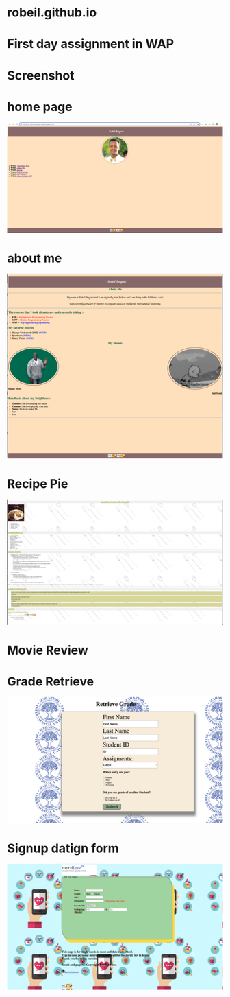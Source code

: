 # robeil.github.io

# First day assignment in WAP

# Screenshot
# home page
![](https://github.com/robeil/robeil.github.io/blob/main/Screen%20Shot%202022-04-26%20at%206.09.41%20PM.png)
# about me
![](https://github.com/robeil/robeil.github.io/blob/main/Screen%20Shot%202022-04-27%20at%2011.34.05%20AM.png)
# Recipe Pie
![](https://github.com/robeil/robeil.github.io/blob/main/Screen%20Shot%202022-04-27%20at%2011.39.39%20AM.png)
# Movie Review

# Grade Retrieve
![](https://github.com/robeil/robeil.github.io/blob/main/gradingform.png)


# Signup datign form 
![](https://github.com/robeil/robeil.github.io/blob/main/datingform.png)
